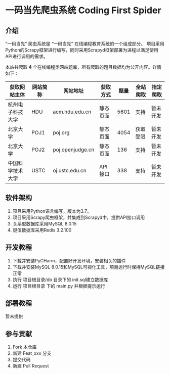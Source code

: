 # 一码当先爬虫系统 Coding First Spider

## 介绍

“一码当先” 爬虫系统是 “一码当先” 在线编程教育系统的一个组成部分。
项目采用Python的Scrapy框架进行编写，同时采用Scrapyd框架部署为进程以满足使用API进行调用的需求。

本站共爬取 **4** 个在线编程类网站题库，所有爬取的题目数据均为公开内容。详情如下：

获取网站主体 | 网站简称 |网站地址 | 获取方式 | 题量 | 全站爬取 | 指定爬取 
---|---|---|---|---|---|---
杭州电子科技大学 | HDU | acm.hdu.edu.cn | 静态页面 | 5601 | 支持 | 暂未开发
北京大学 | POJ1 | poj.org | 静态页面 | 4054  | 获取受限 | 暂未开发
北京大学 | POJ2 | poj.openjudge.cn | 静态页面 | 136 |  支持 | 暂未开发
中国科学技术大学 | USTC | oj.ustc.edu.cn | API接口 | 338 | 支持 |暂未开发


## 软件架构

1. 项目采用Python语言编写，版本为3.7。
2. 项目采用Scrapy爬虫框架，并集成到Scrapyd中，提供API接口调用
3. 关系型数据库采用MySQL 8.0.15
4. 键值数据库采用Redis 3.2.100

## 开发教程

1. 下载并安装PyCHarm，配置好开发环境，安装相关的插件
2. 下载并安装MySQL 8.0.15和MySQL可视化工具，项目运行时保持MySQL链接正常
3. 执行 项目根目录/db 目录下的 init.sql建立数据库
4. 运行 项目根目录 下的 main.py 并根据提示运行


## 部署教程

暂未提供

## 参与贡献

1. Fork 本仓库
2. 新建 Feat_xxx 分支
3. 提交代码
4. 新建 Pull Request